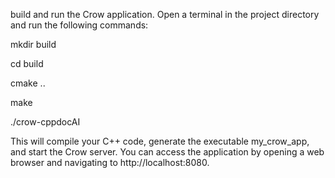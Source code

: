 build and run the Crow application. Open a terminal in the project directory and run the following commands:

mkdir build

cd build

cmake ..

make

./crow-cppdocAI


This will compile your C++ code, generate the executable my_crow_app, and start the Crow server. You can access the application by opening a web browser and navigating to http://localhost:8080.